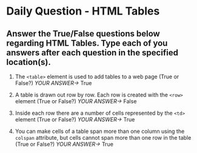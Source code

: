 # Daily Question - HTML Tables

## Answer the True/False questions below regarding HTML Tables. Type each of you answers after each question in the specified location(s).

1. The ```<table>``` element is used to add tables to a web page (True or False?) *YOUR ANSWER->* True

2. A table is drawn out row by row. Each row is created with the ```<row>``` element (True or False?) *YOUR ANSWER->* False

3. Inside each row there are a number of cells represented by the ```<td>``` element (True or False?) *YOUR ANSWER->* True

4. You can make cells of a table span more than one column using the ```colspan``` attribute, but cells cannot span more than one row in the table (True or False?) *YOUR ANSWER->* True
